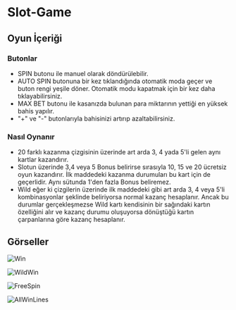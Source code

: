 # Slot-Game

## Oyun İçeriği

### Butonlar
* SPIN butonu ile manuel olarak döndürülebilir.
* AUTO SPIN butonuna bir kez tıklandığında otomatik moda geçer ve buton rengi yeşile döner. Otomatik modu kapatmak için bir kez daha tıklayabilirsiniz.
* MAX BET butonu ile kasanızda bulunan para miktarının yettiği en yüksek bahis yapılır.
* "+" ve "-" butonlarıyla bahisinizi artırıp azaltabilirsiniz.

### Nasıl Oynanır
* 20 farklı kazanma çizgisinin üzerinde art arda 3, 4 yada 5'li gelen aynı kartlar kazandırır.
* Slotun üzerinde 3,4 veya 5 Bonus belirirse sırasıyla 10, 15 ve 20 ücretsiz oyun kazandırır. İlk maddedeki kazanma durumuları bu kart için de geçerlidir. Aynı sütunda 1'den fazla Bonus beliremez.
* Wild eğer ki çizgilerin üzerinde ilk maddedeki gibi art arda 3, 4 veya 5'li kombinasyonlar şeklinde beliriyorsa normal kazanç hesaplanır. Ancak bu durumlar gerçekleşmezse Wild kartı kendisinin bir sağındaki kartın özelliğini alır ve kazanç durumu oluşuyorsa dönüştüğü kartın çarpanlarına göre kazanç hesaplanır.

## Görseller

![Win](https://github.com/HarunUcan/Slot-Game/assets/129796812/cecd1822-f144-4e05-8c0a-234fb842c4f3)

![WildWin](https://github.com/HarunUcan/Slot-Game/assets/129796812/3461a62c-6c27-4674-89d1-989c6c36d41e)

![FreeSpin](https://github.com/HarunUcan/Slot-Game/assets/129796812/b4fefa0d-1bf3-44ab-b3ba-6e55296a5601)

![AllWinLines](https://github.com/HarunUcan/Slot-Game/assets/129796812/cf91c7f4-ed1c-4991-baf4-dcf160636acf)
